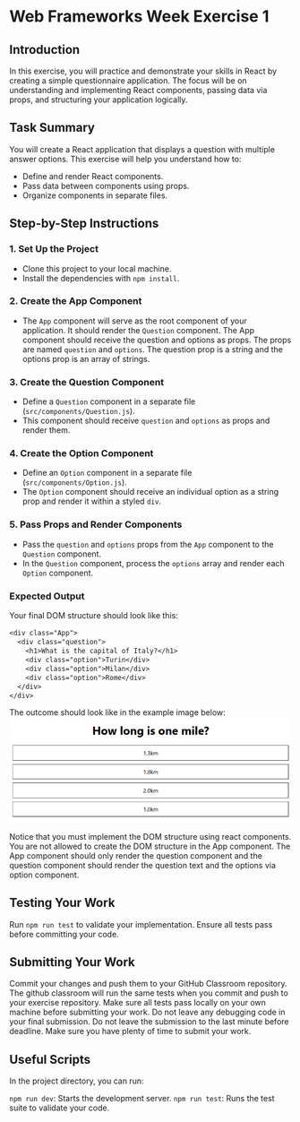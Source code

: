 # Web Frameworks Week Exercise 1

## Introduction

In this exercise, you will practice and demonstrate your skills in React by creating a simple questionnaire application. The focus will be on understanding and implementing React components, passing data via props, and structuring your application logically.

## Task Summary

You will create a React application that displays a question with multiple answer options. This exercise will help you understand how to:

- Define and render React components.
- Pass data between components using props.
- Organize components in separate files.

## Step-by-Step Instructions

### 1. Set Up the Project

- Clone this project to your local machine.
- Install the dependencies with `npm install`.

### 2. Create the App Component

- The `App` component will serve as the root component of your application. It should render the `Question` component. The App component should receive the question and options as props. The props are named `question` and `options`. The question prop is a string and the options prop is an array of strings.

### 3. Create the Question Component

- Define a `Question` component in a separate file (`src/components/Question.js`).
- This component should receive `question` and `options` as props and render them.

### 4. Create the Option Component

- Define an `Option` component in a separate file (`src/components/Option.js`).
- The `Option` component should receive an individual option as a string prop and render it within a styled `div`.

### 5. Pass Props and Render Components

- Pass the `question` and `options` props from the `App` component to the `Question` component.
- In the `Question` component, process the `options` array and render each `Option` component.

### Expected Output

Your final DOM structure should look like this:

```
<div class="App">
  <div class="question">
    <h1>What is the capital of Italy?</h1>
    <div class="option">Turin</div>
    <div class="option">Milan</div>
    <div class="option">Rome</div>
  </div>
</div>
```

The outcome should look like in the example image below:
![Image of the application when completed](Example.png)

Notice that you must implement the DOM structure using react components. You are not allowed to
create the DOM structure in the App component. The App component should only render the question component
and the question component should render the question text and the options via option component.

## Testing Your Work

Run `npm run test` to validate your implementation.
Ensure all tests pass before committing your code.

## Submitting Your Work

Commit your changes and push them to your GitHub Classroom repository. The github classroom will run the same tests when you commit and push to your exercise repository. Make sure all tests pass locally on your own machine before submitting your work. Do not leave any debugging code in your final submission. Do not leave the submission to the last minute before deadline. Make sure you have plenty of time to submit your work.

## Useful Scripts

In the project directory, you can run:

`npm run dev`: Starts the development server.
`npm run test`: Runs the test suite to validate your code.
